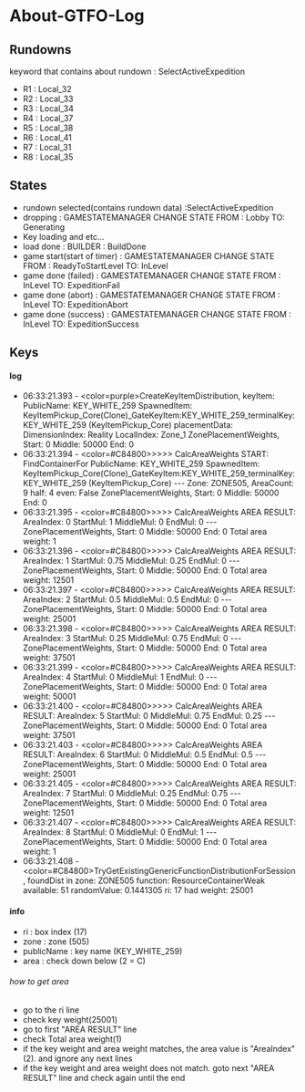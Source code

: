 # About-GTFO-Log
## Rundowns
keyword that contains about rundown
: SelectActiveExpedition
* R1 : Local_32
* R2 : Local_33
* R3 : Local_34
* R4 : Local_37
* R5 : Local_38
* R6 : Local_41
* R7 : Local_31
* R8 : Local_35
## States

* rundown selected(contains rundown data) :SelectActiveExpedition
* dropping : GAMESTATEMANAGER CHANGE STATE FROM : Lobby TO: Generating
* Key loading and etc...
* load done : BUILDER : BuildDone
* game start(start of timer) : GAMESTATEMANAGER CHANGE STATE FROM : ReadyToStartLevel TO: InLevel
* game done (failed) : GAMESTATEMANAGER CHANGE STATE FROM : InLevel TO: ExpeditionFail
* game done (abort) : GAMESTATEMANAGER CHANGE STATE FROM : InLevel TO: ExpeditionAbort
* game done (success) : GAMESTATEMANAGER CHANGE STATE FROM : InLevel TO: ExpeditionSuccess

## Keys
#### log
* 06:33:21.393 - <color=purple>CreateKeyItemDistribution, keyItem: PublicName: KEY_WHITE_259 SpawnedItem: KeyItemPickup_Core(Clone)_GateKeyItem:KEY_WHITE_259_terminalKey: KEY_WHITE_259 (KeyItemPickup_Core) placementData: DimensionIndex: Reality LocalIndex: Zone_1 ZonePlacementWeights, Start: 0 Middle: 50000 End: 0</color>
* 06:33:21.394 - <color=#C84800>>>>> CalcAreaWeights START: FindContainerFor PublicName: KEY_WHITE_259 SpawnedItem: KeyItemPickup_Core(Clone)_GateKeyItem:KEY_WHITE_259_terminalKey: KEY_WHITE_259 (KeyItemPickup_Core) --- Zone: ZONE505, AreaCount: 9 half: 4 even: False ZonePlacementWeights, Start: 0 Middle: 50000 End: 0</color>
* 06:33:21.395 - <color=#C84800>>>>> CalcAreaWeights AREA RESULT: AreaIndex: 0 StartMul: 1 MiddleMul: 0 EndMul: 0 --- ZonePlacementWeights, Start: 0 Middle: 50000 End: 0 Total area weight: 1</color>
* 06:33:21.396 - <color=#C84800>>>>> CalcAreaWeights AREA RESULT: AreaIndex: 1 StartMul: 0.75 MiddleMul: 0.25 EndMul: 0 --- ZonePlacementWeights, Start: 0 Middle: 50000 End: 0 Total area weight: 12501</color>
* 06:33:21.397 - <color=#C84800>>>>> CalcAreaWeights AREA RESULT: AreaIndex: 2 StartMul: 0.5 MiddleMul: 0.5 EndMul: 0 --- ZonePlacementWeights, Start: 0 Middle: 50000 End: 0 Total area weight: 25001</color>
* 06:33:21.398 - <color=#C84800>>>>> CalcAreaWeights AREA RESULT: AreaIndex: 3 StartMul: 0.25 MiddleMul: 0.75 EndMul: 0 --- ZonePlacementWeights, Start: 0 Middle: 50000 End: 0 Total area weight: 37501</color>
* 06:33:21.399 - <color=#C84800>>>>> CalcAreaWeights AREA RESULT: AreaIndex: 4 StartMul: 0 MiddleMul: 1 EndMul: 0 --- ZonePlacementWeights, Start: 0 Middle: 50000 End: 0 Total area weight: 50001</color>
* 06:33:21.400 - <color=#C84800>>>>> CalcAreaWeights AREA RESULT: AreaIndex: 5 StartMul: 0 MiddleMul: 0.75 EndMul: 0.25 --- ZonePlacementWeights, Start: 0 Middle: 50000 End: 0 Total area weight: 37501</color>
* 06:33:21.403 - <color=#C84800>>>>> CalcAreaWeights AREA RESULT: AreaIndex: 6 StartMul: 0 MiddleMul: 0.5 EndMul: 0.5 --- ZonePlacementWeights, Start: 0 Middle: 50000 End: 0 Total area weight: 25001</color>
* 06:33:21.405 - <color=#C84800>>>>> CalcAreaWeights AREA RESULT: AreaIndex: 7 StartMul: 0 MiddleMul: 0.25 EndMul: 0.75 --- ZonePlacementWeights, Start: 0 Middle: 50000 End: 0 Total area weight: 12501</color>
* 06:33:21.407 - <color=#C84800>>>>> CalcAreaWeights AREA RESULT: AreaIndex: 8 StartMul: 0 MiddleMul: 0 EndMul: 1 --- ZonePlacementWeights, Start: 0 Middle: 50000 End: 0 Total area weight: 1</color>
* 06:33:21.408 - <color=#C84800>TryGetExistingGenericFunctionDistributionForSession, foundDist in zone: ZONE505 function: ResourceContainerWeak available: 51 randomValue: 0.1441305 ri: 17 had weight: 25001</color>
#### info
* ri : box index (17)
* zone : zone (505)
* publicName : key name (KEY_WHITE_259)
* area : check down below (2 = C)
###### how to get area
* go to the ri line
* check key weight(25001)
* go to first "AREA RESULT" line
* check Total area weight(1)
* if the key weight and area weight matches, the area value is "AreaIndex"(2). and ignore any next lines
* if the key weight and area weight does not match. goto next "AREA RESULT" line and check again until the end
